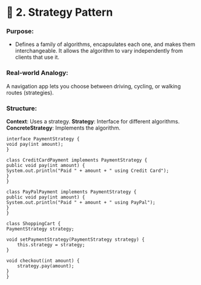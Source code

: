 # 🧠 2. Strategy Pattern

### Purpose:
- Defines a family of algorithms, encapsulates each one, and makes them interchangeable. It allows the algorithm to vary independently from clients that use it.

### Real-world Analogy:
A navigation app lets you choose between driving, cycling, or walking routes (strategies).

### Structure:
**Context**: Uses a strategy.
**Strategy**: Interface for different algorithms.
**ConcreteStrategy**: Implements the algorithm.

    interface PaymentStrategy {
    void pay(int amount);
    }
    
    class CreditCardPayment implements PaymentStrategy {
    public void pay(int amount) {
    System.out.println("Paid " + amount + " using Credit Card");
    }
    }
    
    class PayPalPayment implements PaymentStrategy {
    public void pay(int amount) {
    System.out.println("Paid " + amount + " using PayPal");
    }
    }

    class ShoppingCart {
    PaymentStrategy strategy;

    void setPaymentStrategy(PaymentStrategy strategy) {
        this.strategy = strategy;
    }

    void checkout(int amount) {
        strategy.pay(amount);
    }
    }
